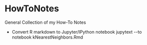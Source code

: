 # HowToNotes
General Collection of my How-To Notes

- Convert R markdown to Jupyter/IPython notebook
jupytext --to notebook kNearestNeighbors.Rmd
